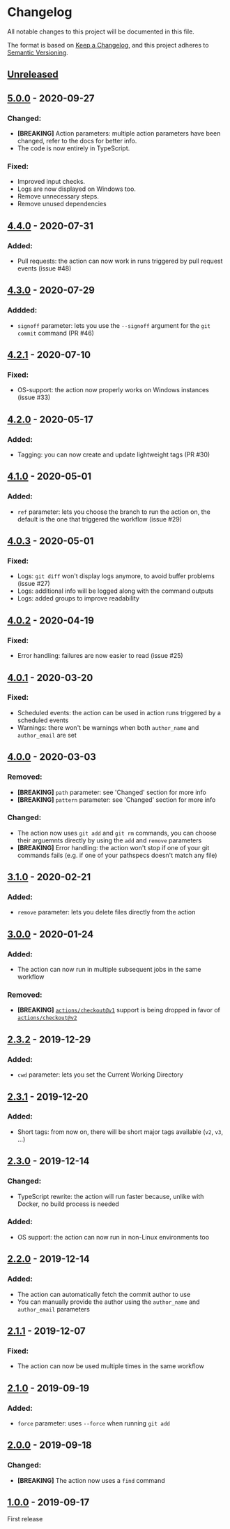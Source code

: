 # Changelog
All notable changes to this project will be documented in this file.

The format is based on [Keep a Changelog](https://keepachangelog.com/en/1.0.0/),
and this project adheres to [Semantic Versioning](https://semver.org/spec/v2.0.0.html).

## [Unreleased]

## [5.0.0] - 2020-09-27
### Changed:
- **[BREAKING]** Action parameters: multiple action parameters have been changed, refer to the docs for better info.
- The code is now entirely in TypeScript.

### Fixed:
- Improved input checks.
- Logs are now displayed on Windows too.
- Remove unnecessary steps.
- Remove unused dependencies

## [4.4.0] - 2020-07-31
### Added:
- Pull requests: the action can now work in runs triggered by pull request events (issue #48)

## [4.3.0] - 2020-07-29
### Addded:
- `signoff` parameter: lets you use the `--signoff` argument for the `git commit` command (PR #46)

## [4.2.1] - 2020-07-10
### Fixed:
- OS-support: the action now properly works on Windows instances (issue #33)

## [4.2.0] - 2020-05-17
### Added:
- Tagging: you can now create and update lightweight tags (PR #30)

## [4.1.0] - 2020-05-01
### Added: 
- `ref` parameter: lets you choose the branch to run the action on, the default is the one that triggered the workflow (issue #29)

## [4.0.3] - 2020-05-01
### Fixed:
- Logs: `git diff` won't display logs anymore, to avoid buffer problems (issue #27)
- Logs: additional info will be logged along with the command outputs
- Logs: added groups to improve readability

## [4.0.2] - 2020-04-19
### Fixed:
- Error handling: failures are now easier to read (issue #25)

## [4.0.1] - 2020-03-20
### Fixed:
- Scheduled events: the action can be used in action runs triggered by a scheduled events
- Warnings: there won't be warnings when both `author_name` and `author_email` are set

## [4.0.0] - 2020-03-03
### Removed:
- **[BREAKING]** `path` parameter: see 'Changed' section for more info
- **[BREAKING]** `pattern` parameter: see 'Changed' section for more info

### Changed:
- The action now uses `git add` and `git rm` commands, you can choose their arguemnts directly by using the `add` and `remove` parameters
- **[BREAKING]** Error handling: the action won't stop if one of your git commands fails (e.g. if one of your pathspecs doesn't match any file)

## [3.1.0] - 2020-02-21
### Added:
- `remove` parameter: lets you delete files directly from the action

## [3.0.0] - 2020-01-24
### Added:
- The action can now run in multiple subsequent jobs in the same workflow

### Removed:
- **[BREAKING]** [`actions/checkout@v1`](https://github.com/actions/checkout/tree/v1) support is being dropped in favor of [`actions/checkout@v2`](https://github.com/actions/checkout/releases/tag/v2)

## [2.3.2] - 2019-12-29
### Added:
- `cwd` parameter: lets you set the Current Working Directory

## [2.3.1] - 2019-12-20
### Added: 
- Short tags: from now on, there will be short major tags available (`v2`, `v3`, ...)

## [2.3.0] - 2019-12-14
### Changed:
- TypeScript rewrite: the action will run faster because, unlike with Docker, no build process is needed

### Added:
- OS support: the action can now run in non-Linux environments too

## [2.2.0] - 2019-12-14
### Added:
- The action can automatically fetch the commit author to use
- You can manually provide the author using the `author_name` and `author_email` parameters

## [2.1.1] - 2019-12-07
### Fixed:
- The action can now be used multiple times in the same workflow

## [2.1.0] - 2019-09-19
### Added:
- `force` parameter: uses `--force` when running `git add`

## [2.0.0] - 2019-09-18
### Changed:
- **[BREAKING]** The action now uses a `find` command

## [1.0.0] - 2019-09-17
First release

#
[Unreleased]: https://github.com/EndBug/add-and-commit/compare/v5.0.0...HEAD
[1.0.0]: https://github.com/EndBug/add-and-commit/tree/v1.0.0
[2.0.0]: https://github.com/EndBug/add-and-commit/compare/v1.0.0...v2.0.0
[2.1.0]: https://github.com/EndBug/add-and-commit/compare/v2.0.0...v2.1.0
[2.1.1]: https://github.com/EndBug/add-and-commit/compare/v2.1.0...v2.1.1
[2.2.0]: https://github.com/EndBug/add-and-commit/compare/v2.1.1...v2.2.0
[2.3.0]: https://github.com/EndBug/add-and-commit/compare/v2.2.0...v2.3.0
[2.3.1]: https://github.com/EndBug/add-and-commit/compare/v2.3.0...v2.3.1
[2.3.2]: https://github.com/EndBug/add-and-commit/compare/v2.3.1...v2.3.2
[3.0.0]: https://github.com/EndBug/add-and-commit/compare/v2.3.2...v3.0.0
[3.1.0]: https://github.com/EndBug/add-and-commit/compare/v3.0.0...v3.1.0
[4.0.0]: https://github.com/EndBug/add-and-commit/compare/v3.1.0...v4.0.0
[4.0.1]: https://github.com/EndBug/add-and-commit/compare/v4.0.0...v4.0.1
[4.0.2]: https://github.com/EndBug/add-and-commit/compare/v4.0.1...v4.0.2
[4.0.3]: https://github.com/EndBug/add-and-commit/compare/v4.0.2...v4.0.3
[4.1.0]: https://github.com/EndBug/add-and-commit/compare/v4.0.3...v4.1.0
[4.2.0]: https://github.com/EndBug/add-and-commit/compare/v4.1.0...v4.2.0
[4.2.1]: https://github.com/EndBug/add-and-commit/compare/v4.2.0...v4.2.1
[4.3.0]: https://github.com/EndBug/add-and-commit/compare/v4.2.1...v4.3.0
[4.4.0]: https://github.com/EndBug/add-and-commit/compare/v4.3.0...v4.4.0
[5.0.0]: https://github.com/EndBug/add-and-commit/compare/v4.4.0...v5.0.0
